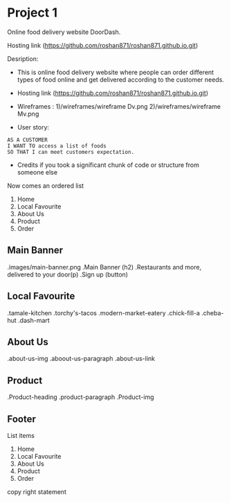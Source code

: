 # Project 1

Online food delivery website DoorDash.

Hosting link (https://github.com/roshan871/roshan871.github.io.git)

Desription:

- This is online food delivery website where people can order different types of food online and get delivered according to the customer needs.

- Hosting link (https://github.com/roshan871/roshan871.github.io.git)

- Wireframes :
  1)/wireframes/wireframe Dv.png
  2)/wireframes/wireframe Mv.png
- User story:

```
AS A CUSTOMER
I WANT TO access a list of foods
SO THAT I can meet customers expectation.
```

- Credits if you took a significant chunk of code or structure from someone else

Now comes an ordered list

1. Home
2. Local Favourite
3. About Us
4. Product
5. Order

## Main Banner

.images/main-banner.png
.Main Banner (h2)
.Restaurants and more, delivered to your door(p)
.Sign up (button)

## Local Favourite

.tamale-kitchen
.torchy's-tacos
.modern-market-eatery
.chick-fill-a
.cheba-hut
.dash-mart

## About Us

.about-us-img
.aboout-us-paragraph
.about-us-link

## Product

.Product-heading
.product-paragraph
.Product-img

## Footer

List items

1. Home
2. Local Favourite
3. About Us
4. Product
5. Order

copy right statement

